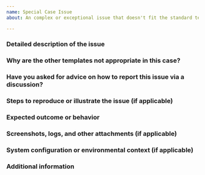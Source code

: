 ```yaml
---
name: Special Case Issue
about: An complex or exceptional issue that doesn't fit the standard templates

---
```


<!-- 
Please read the text in this edit field before filling it in. 
If your issue doesn't neatly fit into either the bug report or feature request categories, and it involves a more complex or unique scenario, use this template. Before proceeding, please review the existing templates to ensure that those do not better suit your needs:
- Bug Report Template: https://github.com/nvaccess/nvda/blob/master/.github/ISSUE_TEMPLATE/bug_report.md
- Feature Request Template: https://github.com/nvaccess/nvda/blob/master/.github/ISSUE_TEMPLATE/feature_request.md

Issues may be closed if the required information is not present. For guidance on how to fill in this template, including how to provide the required files, please see:
https://github.com/nvaccess/nvda/blob/master/projectDocs/issues/githubIssueTemplateExplanationAndExamples.md

Please also note that the NVDA project has a Citizen and Contributor Code of Conduct which can be found at https://github.com/nvaccess/nvda/blob/master/CODE_OF_CONDUCT.md. NV Access expects that all contributors and other community members read and abide by the rules set out in this document while participating or contributing to this project. This includes creating or commenting on issues and pull requests.

Questions below start with multiple hash symbols (#). Please place your answers and information on the blank line below each question.
-->

### Detailed description of the issue
<!--
Provide a detailed description of the issue you are reporting. Include specific details to help us understand the context.
-->

### Why are the other templates not appropriate in this case?
<!--
Explain why this issue cannot be addressed using the standard bug report or feature request templates.
-->

### Have you asked for advice on how to report this issue via a discussion?
<!--
Mention if you have sought advice or shared this issue in community discussions before creating this issue ticket. Include links to discussion threads if applicable.
-->

### Steps to reproduce or illustrate the issue (if applicable)
<!--
If possible, provide steps to demonstrate or reproduce the issue. If this section is not applicable, write "N/A."
-->

### Expected outcome or behavior
<!--
Describe what you expected to happen or how you expect the project to handle this kind of issue.
-->

### Screenshots, logs, and other attachments (if applicable)
<!--
Attach any relevant screenshots, logs, or files that would help in diagnosing or understanding the issue.
-->

### System configuration or environmental context (if applicable)
<!--
Include details about your environment where relevant (e.g., operating system, NVDA version, other relevant software).
-->

### Additional information
<!--
Provide any additional context or information that you think may be helpful for understanding or resolving the issue.
-->
